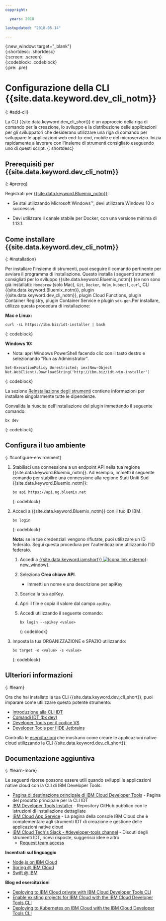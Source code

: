 ```yaml
---
copyright:

  years: 2018

lastupdated: "2018-05-14"

---
```


{:new_window: target="_blank"}  
{:shortdesc: .shortdesc}  
{:screen: .screen}  
{:codeblock: .codeblock}  
{:pre: .pre}  

# Configurazione della CLI {{site.data.keyword.dev_cli_notm}}
{: #add-cli}

La CLI {{site.data.keyword.dev_cli_short}} è un approccio della riga di comando per la creazione, lo sviluppo e la distribuzione delle applicazioni per gli sviluppatori che desiderano utilizzare una riga di comando per sviluppare le applicazioni web end-to-end, mobile e del microservizio. Inizia rapidamente a lavorare con l'insieme di strumenti consigliato eseguendo uno di questi script.
{: shortdesc}

## Prerequisiti per {{site.data.keyword.dev_cli_notm}}
{: #prereq}

Registrati per [{{site.data.keyword.Bluemix_notm}}](http://ibm.biz/ibm-registration).

*  Se stai utilizzando Microsoft Windows&trade;, devi utilizzare Windows 10 o successivi.

* Devi utilizzare il canale stabile per Docker, con una versione minima di 1.13.1.

## Come installare {{site.data.keyword.dev_cli_notm}}
{: #installation}

Per installare l'insieme di strumenti, puoi eseguire il comando pertinente per avviare il programma di installazione.  Questo installa i seguenti strumenti consigliati per lo sviluppo {{site.data.keyword.Bluemix_notm}} (se non sono già installati): `Homebrew` (solo Mac), `Git`, `Docker`, `Helm`, `kubectl`, `curl`, CLI {{site.data.keyword.Bluemix_notm}}, plugin {{site.data.keyword.dev_cli_notm}}, plugin Cloud Functions, plugin Container Registry, plugin Container Service e plugin `sdk-gen`.Per installare, utilizza questa procedura di installazione:

**Mac e Linux:**

```
curl -sL https://ibm.biz/idt-installer | bash
```
{: codeblock}


**Windows 10:**

* Nota: apri Windows PowerShell facendo clic con il tasto destro e selezionando "Run as Administrator".

```
Set-ExecutionPolicy Unrestricted; iex(New-Object Net.WebClient).DownloadString('http://ibm.biz/idt-win-installer')
```
{: codeblock}

La sezione [Reinstallazione degli strumenti](/docs/troubleshoot/ts_createapps.html#appendix) contiene informazioni per installare singolarmente tutte le dipendenze.

Convalida la riuscita dell'installazione del plugin immettendo il seguente comando:  

```
bx dev
```
{: codeblock}

## Configura il tuo ambiente
{: #configure-environment}

1. Stabilisci una connessione a un endpoint API nella tua regione {{site.data.keyword.Bluemix_notm}}. Ad esempio, immetti il seguente comando per stabilire una connessione alla regione Stati Uniti Sud {{site.data.keyword.Bluemix_notm}}:

	```
	bx api https://api.ng.bluemix.net
	```
	{: codeblock}

2. Accedi a {{site.data.keyword.Bluemix_notm}} con il tuo ID IBM.

	```
	bx login
	```
	{: codeblock}

	**Nota:** se le tue credenziali vengono rifiutate, puoi utilizzare un ID federato. Segui questa procedura per l'autenticazione utilizzando l'ID federato.

	1. Accedi a [{{site.data.keyword.iamshort}} ![Icona link esterno](../../icons/launch-glyph.svg "Icona link esterno")](https://www.bluemix.net/iam/#/apikeys){: new_window}.
	2. Seleziona **Crea chiave API**.
		* Immetti un nome e una descrizione per apiKey
	3. Scarica la tua apiKey.
	4. Apri il file e copia il valore dal campo `apiKey`.
	5. Accedi utilizzando il seguente comando:

		```
		bx login --apikey <value>
		```
		{: codeblock}

3. Imposta la tua ORGANIZZAZIONE e SPAZIO utilizzando:

	```
	bx target -o <value> -s <value>
	```
	{: codeblock}

## Ulteriori informazioni
{: #learn}

Ora che hai installato la tua CLI {{site.data.keyword.dev_cli_short}}, puoi imparare come utilizzare questo potente strumento:
- [Introduzione alla CLI IDT](index.html)
- [Comandi IDT (bx dev)](commands.html)
- [Developer Tools per il codice VS](vscode.html)
- [Developer Tools per l'IDE Jetbrains](jetbrains.html)

Controlla le [esercitazioni](/docs/apps/tutorials/tutorial_bff.html) che mostrano come creare le applicazioni native cloud utilizzando la CLI {{site.data.keyword.dev_cli_short}}.

## Documentazione aggiuntiva
{: #learn-more}

Le seguenti risorse possono essere utili quando sviluppi le applicazioni native cloud con la CLI di IBM Developer Tools:

- [Pagina di destinazione principale di IBM Cloud Developer Tools](https://www.ibm.com/cloud/cli) - Pagina del prodotto principale per la CLI IDT
- [IBM Developer Tools Installer](https://github.com/IBM-Bluemix/ibm-cloud-developer-tools) - Repository GitHub pubblico con le istruzioni di installazione dettagliate
- [IBM Cloud App Service](https://console.bluemix.net/developer/appservice) - La pagina della console IBM Cloud che è complementare agli strumenti IDT di creazione e gestione delle applicazioni native cloud
- [IBM Cloud Tech's Slack - #developer-tools channel](https://ibm-cloud-tech.slack.com) - Discuti degli strumenti IDT, ricevi risposte, suggerisci idee e altro
	- [Request team access](https://slack-invite-ibm-cloud-tech.mybluemix.net/)

**Incentrati sul linguaggio**

- [Node,js on IBM Cloud](https://developer.ibm.com/node/cloud/)
- [Spring @ IBM Cloud](https://developer.ibm.com/java/spring/)
- [Swift @ IBM](https://developer.ibm.com/swift)

**Blog ed esercitazioni**

- [Deploying to IBM Cloud private with IBM Cloud Developer Tools CLI](https://www.ibm.com/blogs/bluemix/2017/09/deploying-ibm-cloud-private-ibm-cloud-developer-tools-cli/)
- [Enable existing projects for IBM Cloud with the IBM Cloud Developer Tools CLI](https://www.ibm.com/blogs/bluemix/2017/09/enable-existing-projects-ibm-cloud-ibm-cloud-developer-tools-cli/)
- [Deploying to Kubernetes on IBM Cloud with the IBM Cloud Developer Tools CLI](https://www.ibm.com/blogs/bluemix/2017/09/deploying-kubernetes-ibm-cloud-ibm-cloud-developer-tools-cli/)
